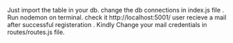  Just import the table in your db.
 change the db connections in index.js file .
 Run nodemon on terminal.
 check it http://localhost:5001/
 user recieve a mail after successful registeration .
 Kindly Change your mail credentials in routes/routes.js file.
